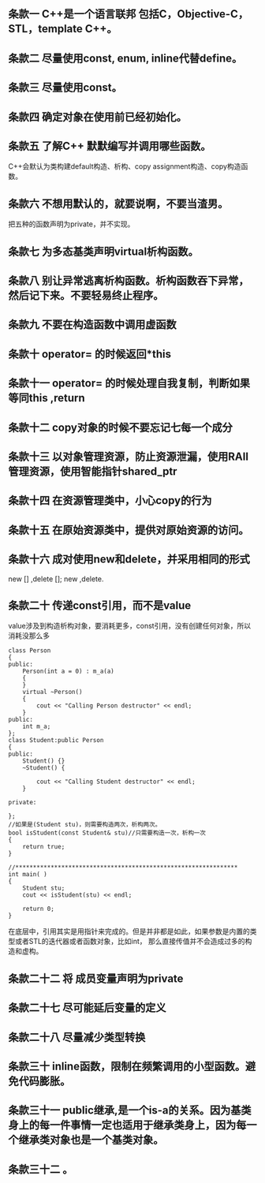 ## 条款一  C++是一个语言联邦 包括C，Objective-C，STL，template C++。     

   
## 条款二  尽量使用const, enum, inline代替define。    

      
## 条款三  尽量使用const。      

    
## 条款四  确定对象在使用前已经初始化。        

     
## 条款五  了解C++ 默默编写并调用哪些函数。    
C++会默认为类构建default构造、析构、copy assignment构造、copy构造函数。
    
## 条款六  不想用默认的，就要说啊，不要当渣男。

   把五种的函数声明为private，并不实现。
    
## 条款七  为多态基类声明virtual析构函数。

     
       
## 条款八  别让异常逃离析构函数。析构函数吞下异常，然后记下来。不要轻易终止程序。    

     
       
## 条款九  不要在构造函数中调用虚函数     

     
## 条款十  operator= 的时候返回*this      

     
## 条款十一  operator= 的时候处理自我复制，判断如果等同this ,return       

     
## 条款十二  copy对象的时候不要忘记七每一个成分       

     
## 条款十三  以对象管理资源，防止资源泄漏，使用RAII管理资源，使用智能指针shared_ptr       

     
## 条款十四  在资源管理类中，小心copy的行为       

    
## 条款十五  在原始资源类中，提供对原始资源的访问。

     
## 条款十六  成对使用new和delete，并采用相同的形式       
new [] ,delete []; new ,delete.    
     
## 条款二十  传递const引用，而不是value       
value涉及到构造析构对象，要消耗更多，const引用，没有创建任何对象，所以消耗没那么多    
```
class Person
{
public:
    Person(int a = 0) : m_a(a)
    {
    }
    virtual ~Person()
    {
        cout << "Calling Person destructor" << endl;
    }
public:
    int m_a;
};
class Student:public Person
{
public:
    Student() {}
    ~Student() {

        cout << "Calling Student destructor" << endl;
    }

private:

};
//如果是(Student stu)，则需要构造两次，析构两次。
bool isStudent(const Student& stu)//只需要构造一次，析构一次
{
    return true;
}

//***************************************************************
int main( )
{
    Student stu;
    cout << isStudent(stu) << endl;

    return 0;
}
```
在底层中，引用其实是用指针来完成的。但是并非都是如此，如果参数是内置的类型或者STL的迭代器或者函数对象，比如int，
那么直接传值并不会造成过多的构造和虚构。
    
## 条款二十二  将 成员变量声明为private       
      
## 条款二十七  尽可能延后变量的定义        

     
## 条款二十八  尽量减少类型转换       
     
## 条款三十    inline函数，限制在频繁调用的小型函数。避免代码膨胀。   

    
## 条款三十一  public继承,是一个is-a的关系。因为基类身上的每一件事情一定也适用于继承类身上，因为每一个继承类对象也是一个基类对象。   

    
## 条款三十二  。   

    
